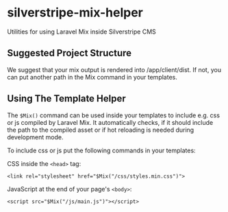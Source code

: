 # silverstripe-mix-helper
Utilities for using Laravel Mix inside Silverstripe CMS

## Suggested Project Structure

We suggest that your mix output is rendered into /app/client/dist. 
If not, you can put another path in the Mix command in your templates.

## Using The Template Helper

The `$Mix()` command can be used inside your templates to include e.g. css or js compiled by Laravel Mix. 
It automatically checks, if it should include the path to the compiled asset or if hot reloading is needed 
during development mode.

To include css or js put the following commands in your templates:

CSS inside the `<head>` tag:
```
<link rel="stylesheet" href="$Mix("/css/styles.min.css")">
```

JavaScript at the end of your page's `<body>`:
```
<script src="$Mix("/js/main.js")"></script>
```
